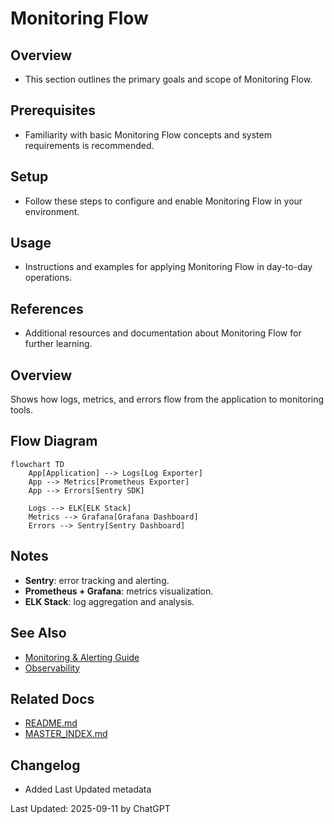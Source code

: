 # Monitoring Flow

## Overview
- This section outlines the primary goals and scope of Monitoring Flow.

## Prerequisites
- Familiarity with basic Monitoring Flow concepts and system requirements is recommended.

## Setup
- Follow these steps to configure and enable Monitoring Flow in your environment.

## Usage
- Instructions and examples for applying Monitoring Flow in day-to-day operations.

## References
- Additional resources and documentation about Monitoring Flow for further learning.


## Overview
Shows how logs, metrics, and errors flow from the application to monitoring tools.

## Flow Diagram
```mermaid
flowchart TD
    App[Application] --> Logs[Log Exporter]
    App --> Metrics[Prometheus Exporter]
    App --> Errors[Sentry SDK]

    Logs --> ELK[ELK Stack]
    Metrics --> Grafana[Grafana Dashboard]
    Errors --> Sentry[Sentry Dashboard]
```

## Notes
- **Sentry**: error tracking and alerting.
- **Prometheus + Grafana**: metrics visualization.
- **ELK Stack**: log aggregation and analysis.

## See Also
- [Monitoring & Alerting Guide](MONITORING.md)
- [Observability](OBSERVABILITY.md)

## Related Docs
- [README.md](README.md)
- [MASTER_INDEX.md](MASTER_INDEX.md)


## Changelog
- Added Last Updated metadata

Last Updated: 2025-09-11 by ChatGPT
